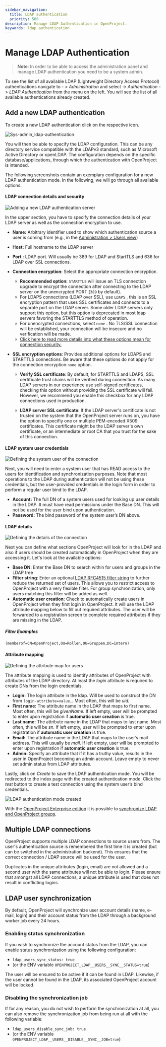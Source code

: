```yaml
---
sidebar_navigation:
  title: LDAP authentication
  priority: 500
description: Manage LDAP Authentication in OpenProject.
keywords: ldap authentication
---
```


# Manage LDAP Authentication

> **Note**: In order to be able to access the administration panel and manage LDAP authentication you need to be a system admin.

To see the list of all available LDAP (Lightweight Directory Access  Protocol) authentications navigate to - > *Administration* and select *-> Authentication* -> *LDAP Authentication* from the menu on the left. You will see the list of all available authentications already created.

## Add a new LDAP authentication

To create a new LDAP authentication click on the respective icon.

![Sys-admin_ldap-authentication](Sys-admin_ldap-authentication.png)

You will then be able to specify the LDAP configuration. This can be  any directory service compatible with the LDAPv3 standard, such as  Microsoft Active Directory or openLDAP. The configuration depends on the specific database/applications, through which the authentication with  OpenProject is intended.

The following screenshots contain an exemplary configuration for a  new LDAP authentication mode. In the following, we will go through all  available options.



#### LDAP connection details and security

![Adding a new LDAP authentication server](ldap-host-and-security.png)



In the upper section, you have to specify the connection details of your LDAP server as well as the connection encryption to use.



- **Name:** Arbitrary identifier used to show which authentication source a user is coming from (e.g., in the [Administration > Users view](../../users-permissions/users/))
- **Host:** Full hostname to the LDAP server
- **Port :** LDAP port. Will usually be 389 for LDAP and StartTLS and 636 for LDAP over SSL connections.
- **Connection encryption**: Select the appropriate connection encryption.
  - **Recommended option**: `STARTTLS` will issue an TLS connection upgrade to encrypt the connection after connecting to the LDAP server on the unencrypted PORT (`389` by default).
  - For LDAPS connections (LDAP over SSL), use `LDAPS` , this is an SSL encryption pattern that uses SSL certificates and connects to a separate port on the LDAP server. Some older LDAP servers only support this option, but this option is deprecated in most ldap servers favoring the STARTTLS method of operation.
  - For unencrypted connections, select `none`  . No TLS/SSL connection will be established, your connection will be insecure and no verification will be made.
  -  [Click here to read more details into what these options mean for connection security.](https://www.rubydoc.info/gems/ruby-net-ldap/Net/LDAP)

- **SSL encryption options**: Provides additional options for LDAPS and STARTTLS connections. Be aware that these options do not apply for the connection encryption `none` option.

  - **Verify SSL certificate**: By default, for STARTTLS and LDAPS, SSL certificate trust chains will be verified during connection. As many LDAP servers in our experience use self-signed certificates, checking this option without providing the SSL certificate will fail. However, we recommend you enable this checkbox for any LDAP connections used in production.

  - **LDAP server SSL certificate**: If the LDAP server's certificate is not trusted on the system that the OpenProject server runs on, you have the option to specifiy one or multiple PEM-encoded X509 certificates. This certificate might be the LDAP server's own certificate, or an intermediate or root CA that you trust for the sake of this connection.


#### LDAP system user credentials

![Defining the system user of the connection](ldap-system-user.png)



Next, you will need to enter a system user that has READ access to the users for identification and synchronization purposes. Note that most operations to the LDAP during authentication will not be using these credentials, but the user-provided credentials in the login form in order to perform a regular user bind to the LDAP.



- **Account:** The full DN of a system users used for  looking up user details in the LDAP. It must have read permissions under the Base DN. This will not be used for the user bind upon  authentication.
- **Password:** The bind password of the system user’s DN above.



#### LDAP details

![Defining the details of the connection](ldap-details.png)

Next you can define what sections OpenProject will look for in the LDAP and also if users should be created automatically in OpenProject when they are accessing it. Let's look at the available options:



- **Base DN**: Enter the Base DN to search within for users and groups in the LDAP tree
- **Filter string**: Enter an optional [LDAP RFC4515 filter string](https://datatracker.ietf.org/doc/html/rfc4515) to further reduce the returned set of users. This allows you to restrict access to OpenProject with a very flexible filter. For group synchronization, only users matching this filter will be added as well.
- **Automatic user creation:** Check to automatically  create users in OpenProject when they first login in OpenProject. It  will use the LDAP attribute mapping below to fill out required  attributes. The user will be forwarded to a registration screen to  complete required attributes if they are missing in the LDAP.

##### Filter Examples

```
(memberof=CN=OpenProject,OU=Rollen,OU=Gruppen,DC=intern)
```

#### Attribute mapping

![Defining the attribute map for users](ldap-attribute-mapping.png)

The attribute mapping is used to identify attributes of OpenProject with attributes of the LDAP directory. At least the *login* attribute is required to create DNs from the login credentials.

- **Login:** The login attribute in the ldap. Will be used to construct the DN from `login-attribute=value,`. Most often, this will be *uid.*
- **First name:** The attribute name in the LDAP that maps to first name. Most often, this will be *givenName.* If left empty, user will be prompted to enter upon registration if **automatic user creation** is true.
- **Last name:** The attribute name in the LDAP that maps to last name. Most often, this will be *sn.* If left empty, user will be prompted to enter upon registration if **automatic user creation** is true.
- **Email:** The attribute name in the LDAP that maps to the user’s mail address. This will usually be *mail.* If left empty, user will be prompted to enter upon registration if **automatic user creation** is true.
- **Admin:** Specify an attribute that if it has a truthy value, results in the user in OpenProject becoming an admin account.  Leave empty to never set admin status from LDAP attributes.

 

Lastly, click on *Create* to save the LDAP authentication  mode. You will be redirected to the index page with the created  authentication mode. Click the *test*  button to create a test connection using the system user’s bind credentials.

![LDAP authentication mode created](ldap-index-page.png)



With the [OpenProject Enterprise edition](https://www.openproject.org/enterprise-edition/) it is possible to [synchronize LDAP and OpenProject groups](./ldap-group-synchronization).


## Multiple LDAP connections

OpenProject supports multiple LDAP connections to source users from. The user's authentication source is remembered the first time it is created (but can be switched in the administration backend). This ensures that the correct connection / LDAP source will be used for the user.

Duplicates in the unique attributes (login, email) are not allowed and a second user with the same attributes will not be able to login. Please ensure that amongst all LDAP connections, a unique attribute is used that does not result in conflicting logins.



## LDAP user synchronization

By default, OpenProject will synchronize user account details (name, e-mail, login) and their account status from the LDAP through a background worker job every 24 hours. 

### **Enabling status synchronization**

If you wish to synchronize the account status from the LDAP, you can enable status synchronization using the following configuration:

- `ldap_users_sync_status: true`
- (or the ENV variable `OPENPROJECT_LDAP__USERS__SYNC__STATUS=true`)

The user will be ensured to be active if it can be found in LDAP. Likewise, if the user cannot be found in the LDAP, its associated OpenProject account will be locked.

### Disabling the synchronization job

If for any reason, you do not wish to perform the synchronization at all, you can also remove the synchronization job from being run at all with the following variable:

- `ldap_users_disable_sync_job: true` 
- (or the ENV variable `OPENPROJECT_LDAP__USERS__DISABLE__SYNC__JOB=true`) 
